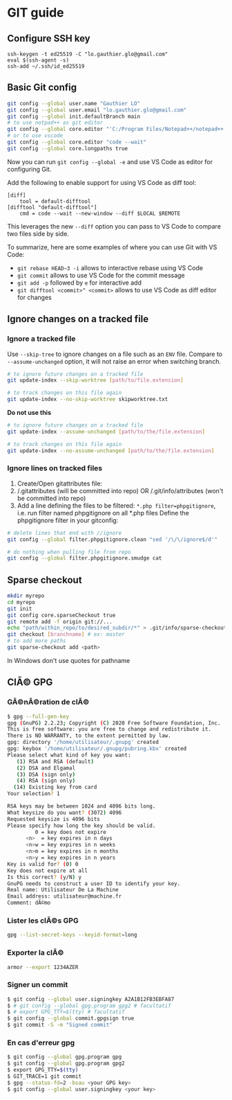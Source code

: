 # GIT guide

## Configure SSH key

```
ssh-keygen -t ed25519 -C "lo.gauthier.glo@gmail.com"
eval $(ssh-agent -s)
ssh-add ~/.ssh/id_ed25519
```

## Basic Git config
```sh
git config --global user.name "Gauthier LO"
git config --global user.email "lo.gauthier.glo@gmail.com"
git config --global init.defaultBranch main
# to use notpad++ as git editor
git config --global core.editor "'C:/Program Files/Notepad++/notepad++.exe' -multiInst -notabbar -nosession -noPlugin"
# or to use vscode
git config --global core.editor "code --wait"
git config --global core.longpaths true
```
Now you can run `git config --global -e` and use VS Code as editor for configuring Git.

Add the following to enable support for using VS Code as diff tool:

```
[diff]
    tool = default-difftool
[difftool "default-difftool"]
    cmd = code --wait --new-window --diff $LOCAL $REMOTE
```

This leverages the new `--diff` option you can pass to VS Code to compare two files side by side.

To summarize, here are some examples of where you can use Git with VS Code:

- `git rebase HEAD~3 -i` allows to interactive rebase using VS Code
- `git commit` allows to use VS Code for the commit message
- `git add -p` followed by `e` for interactive add
- `git difftool <commit>^ <commit>` allows to use VS Code as diff editor for changes

## Ignore changes on a tracked file

### Ignore a tracked file

Use `--skip-tree` to ignore changes on a file such as an `ENV` file. Compare to `--assume-unchanged` option, it will not raise an error when switching branch.
```sh
# to ignore future changes on a tracked file
git update-index --skip-worktree [path/to/file.extension]

# to track changes on this file again
git update-index --no-skip-worktree skipworktree.txt
```
**Do not use this**
```sh
# to ignore future changes on a tracked file
git update-index --assume-unchanged [path/to/the/file.extension]

# to track changes on this file again
git update-index --no-assume-unchanged [path/to/the/file.extension]
```

### Ignore lines on tracked files

1. Create/Open gitattributes file:
2. <project root>/.gitattributes (will be committed into repo)
OR
<project root>/.git/info/attributes (won't be committed into repo)
1. Add a line defining the files to be filtered:
`*.php filter=phpgitignore`, i.e. run filter named phpgitignore on all *.php files
Define the phpgitignore filter in your gitconfig:
```sh
# delete lines that end with //ignore
git config --global filter.phpgitignore.clean "sed '/\/\/ignore$/d'"

# do nothing when pulling file from repo
git config --global filter.phpgitignore.smudge cat
```

## Sparse checkout

```sh
mkdir myrepo
cd myrepo
git init
git config core.sparseCheckout true
git remote add -f origin git://...
echo "path/within_repo/to/desired_subdir/*" > .git/info/sparse-checkout
git checkout [branchname] # ex: master
# to add more paths
git sparse-checkout add <path>
```

In Windows don't use quotes for pathname


## ClÃ© GPG

### GÃ©nÃ©ration de clÃ©
```sh
$ gpg --full-gen-key
gpg (GnuPG) 2.2.23; Copyright (C) 2020 Free Software Foundation, Inc.
This is free software: you are free to change and redistribute it.
There is NO WARRANTY, to the extent permitted by law.
gpg: directory '/home/utilisateur/.gnupg' created
gpg: keybox '/home/utilisateur/.gnupg/pubring.kbx' created
Please select what kind of key you want:
   (1) RSA and RSA (default)
   (2) DSA and Elgamal
   (3) DSA (sign only)
   (4) RSA (sign only)
  (14) Existing key from card
Your selection? 1
```

```sh
RSA keys may be between 1024 and 4096 bits long.
What keysize do you want? (3072) 4096
Requested keysize is 4096 bits
Please specify how long the key should be valid.
         0 = key does not expire
      <n>  = key expires in n days
      <n>w = key expires in n weeks
      <n>m = key expires in n months
      <n>y = key expires in n years
Key is valid for? (0) 0
Key does not expire at all
Is this correct? (y/N) y
GnuPG needs to construct a user ID to identify your key.
Real name: Utilisateur De La Machine
Email address: utilisateur@machine.fr
Comment: dÃ©mo
```

### Lister les clÃ©s GPG
```sh
gpg --list-secret-keys --keyid-format=long
```

### Exporter la clÃ©
```sh
armor --export 1234AZER
```

### Signer un commit

```sh
$ git config --global user.signingkey A2A1B12FB3EBFA87
$ # git config --global gpg.program gpg2 # facultatif
$ # export GPG_TTY=$(tty) # facultatif
$ git config --global commit.gpgsign true
$ git commit -S -m "Signed commit"
```

### En cas d'erreur gpg
```sh
$ git config --global gpg.program gpg
$ git config --global gpg.program gpg2
$ export GPG_TTY=$(tty)
$ GIT_TRACE=1 git commit
$ gpg --status-fd=2 -bsau <your GPG key>
$ git config --global user.signingkey <your key>